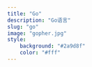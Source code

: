 ```yaml
---
title: "Go"
description: "Go语言"
slug: "go"
image: "gopher.jpg"
style:
    background: "#2a9d8f"
    color: "#fff"
---
```

